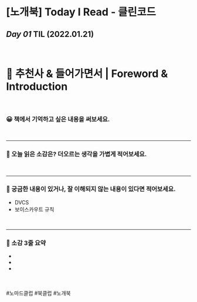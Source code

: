 # [노개북] Today I Read - 클린코드
## **_Day 01_** TIL (2022.01.21)  
</br>

# 📘 추천사 & 들어가면서 | Foreword & Introduction

</br>

### 😀 책에서 기억하고 싶은 내용을 써보세요.


</br>

---
### 🤔 오늘 읽은 소감은? 더오르는 생각을 가볍게 적어보세요.

</br>

---
### 🔎 궁금한 내용이 있거나, 잘 이해되지 않는 내용이 있다면 적어보세요.
- DVCS
- 보이스카우트 규칙

</br>

---
### 👀 소감 3줄 요약
- 
- 
- 


</br>
</br>
#노마드클럽 #북클럽 #노개북